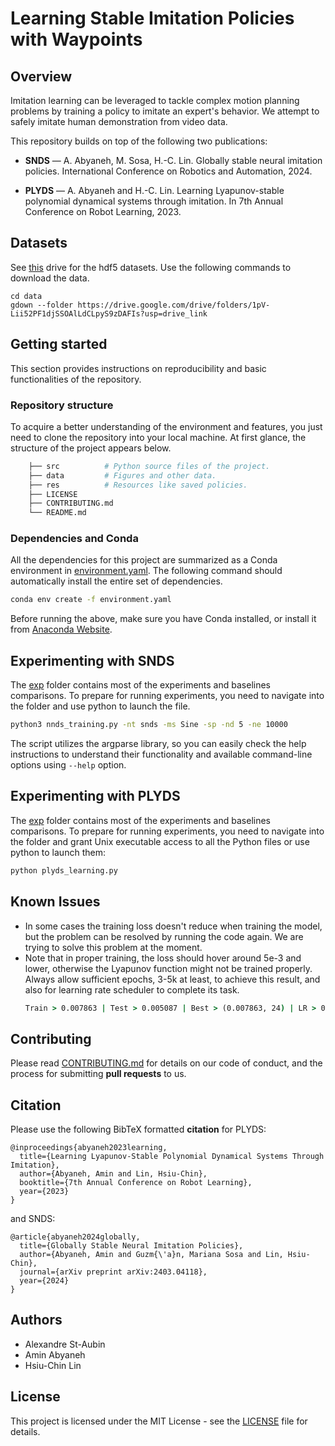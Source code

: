 # Learning Stable Imitation Policies with Waypoints

## Overview

Imitation learning can be leveraged to tackle complex motion planning problems by training a policy to imitate an expert's behavior. We attempt to safely imitate human demonstration from video data.

This repository builds on top of the following two publications:

* **SNDS** — A. Abyaneh, M. Sosa, H.-C. Lin. Globally stable neural imitation policies. International Conference on Robotics and Automation, 2024.

* **PLYDS** — A. Abyaneh and H.-C. Lin. Learning Lyapunov-stable polynomial dynamical systems through imitation. In 7th Annual
Conference on Robot Learning, 2023.

## Datasets

See [this](https://drive.google.com/drive/folders/1pUf4rRhM_E5hXXHynWmEhNyuBOxJXORY?usp=sharing) drive for the hdf5 datasets. Use the following commands to download the data.

```
cd data
gdown --folder https://drive.google.com/drive/folders/1pV-Lii52PF1djSSOAlLdCLpyS9zDAFIs?usp=drive_link
```

## Getting started

This section provides instructions on reproducibility and basic functionalities of the repository.

### Repository structure

To acquire a better understanding of the environment and features, you just need to clone the repository into your local machine. At first glance, the structure of the project appears below.

```bash
    ├── src          # Python source files of the project.
    ├── data         # Figures and other data.
    ├── res          # Resources like saved policies.
    ├── LICENSE
    ├── CONTRIBUTING.md
    └── README.md
```

### Dependencies and Conda

All the dependencies for this project are summarized as a Conda environment in [environment.yaml](environment.yaml). The following command should automatically install the entire set of dependencies.

```bash
conda env create -f environment.yaml
```

Before running the above, make sure you have Conda installed, or install it from [Anaconda Website](https://conda.io/projects/conda/en/latest/user-guide/install/linux.html).

## Experimenting with SNDS

The [exp](exp/) folder contains most of the experiments and baselines comparisons. To prepare for running experiments, you need to navigate into the folder and use python to launch the file.

```bash
python3 nnds_training.py -nt snds -ms Sine -sp -nd 5 -ne 10000
```

The script utilizes the argparse library, so you can easily check the help instructions to understand their functionality and available command-line options using ```--help``` option.

## Experimenting with PLYDS

The [exp](exp/) folder contains most of the experiments and baselines comparisons. To prepare for running experiments, you need to navigate into the folder and grant Unix executable access to all the Python files or use python to launch them:

```bash
python plyds_learning.py
```


## Known Issues

* In some cases the training loss doesn't reduce when training the model, but the problem can be resolved by running the code again. We are trying to solve this problem at the moment.
* Note that in proper training, the loss should hover around 5e-3 and lower, otherwise the Lyapunov function might not be trained properly. Always allow sufficient epochs, 3-5k at least, to achieve this result, and also for learning rate scheduler to complete its task.
  ```cmd
  Train > 0.007863 | Test > 0.005087 | Best > (0.007863, 24) | LR > 0.00099
  ```

## Contributing

Please read [CONTRIBUTING.md](CONTRIBUTING.md) for details on our code of conduct, and the process for submitting **pull requests** to us.

## Citation

Please use the following BibTeX formatted **citation** for PLYDS:
```
@inproceedings{abyaneh2023learning,
  title={Learning Lyapunov-Stable Polynomial Dynamical Systems Through Imitation},
  author={Abyaneh, Amin and Lin, Hsiu-Chin},
  booktitle={7th Annual Conference on Robot Learning},
  year={2023}
}
```
and SNDS:
```
@article{abyaneh2024globally,
  title={Globally Stable Neural Imitation Policies},
  author={Abyaneh, Amin and Guzm{\'a}n, Mariana Sosa and Lin, Hsiu-Chin},
  journal={arXiv preprint arXiv:2403.04118},
  year={2024}
}
```

## Authors

* Alexandre St-Aubin
* Amin Abyaneh
* Hsiu-Chin Lin

## License

This project is licensed under the MIT License - see the [LICENSE](LICENSE) file for details.
